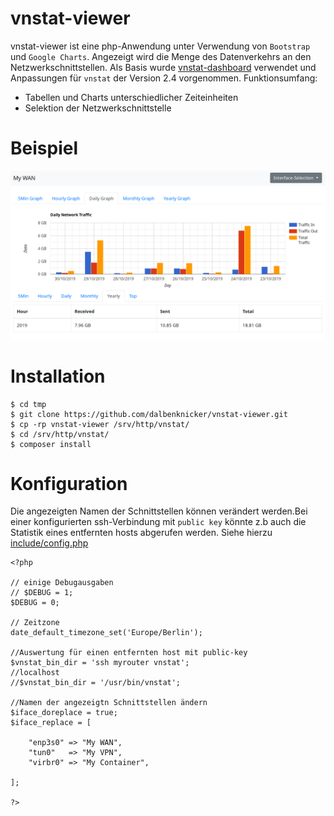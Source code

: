 # vnstat-viewer
vnstat-viewer ist eine php-Anwendung unter Verwendung von `Bootstrap` und `Google Charts`.
Angezeigt wird die Menge des Datenverkehrs an den Netzwerkschnittstellen.
Als Basis wurde [vnstat-dashboard](https://github.com/alexandermarston/vnstat-dashboard) verwendet und Anpassungen für `vnstat` der Version 2.4 vorgenommen.
Funktionsumfang:

* Tabellen und Charts unterschiedlicher Zeiteinheiten
* Selektion der Netzwerkschnittstelle

# Beispiel

![](https://github.com/dalbenknicker/vnstat-viewer/blob/master/example.png)

# Installation
```
$ cd tmp
$ git clone https://github.com/dalbenknicker/vnstat-viewer.git
$ cp -rp vnstat-viewer /srv/http/vnstat/
$ cd /srv/http/vnstat/
$ composer install
```

# Konfiguration
Die angezeigten Namen der Schnittstellen können verändert werden.Bei einer
konfigurierten ssh-Verbindung mit `public key` könnte z.b auch die Statistik
eines entfernten hosts abgerufen werden. Siehe hierzu [include/config.php](https://github.com/dalbenknicker/vnstat-viewer/blob/master/include/config.php)
```
<?php

// einige Debugausgaben
// $DEBUG = 1;
$DEBUG = 0;

// Zeitzone
date_default_timezone_set('Europe/Berlin');

//Auswertung für einen entfernten host mit public-key
$vnstat_bin_dir = 'ssh myrouter vnstat';
//localhost
//$vnstat_bin_dir = '/usr/bin/vnstat';

//Namen der angezeigtn Schnittstellen ändern
$iface_doreplace = true;
$iface_replace = [
  
    "enp3s0" => "My WAN",
    "tun0"   => "My VPN",
    "virbr0" => "My Container",
    
];

?>

```





